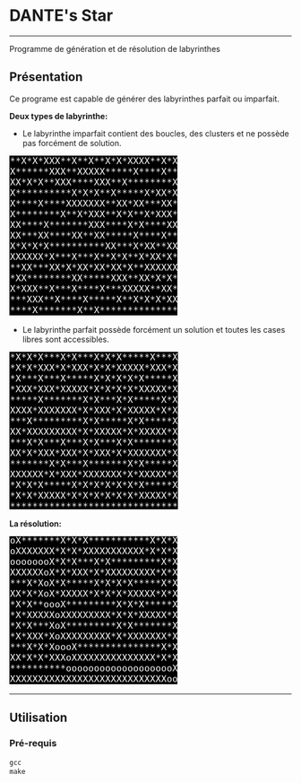 # DANTE's Star
-----------------------------------
Programme de génération et de résolution de labyrinthes

## Présentation

Ce programe est capable de générer des labyrinthes parfait ou imparfait.  
  
__Deux types de labyrinthe:__  
* Le labyrinthe imparfait contient des boucles, des clusters et ne possède pas forcément de solution.  
  

![alt text](imperfect.png)
  

* Le labyrinthe parfait possède forcément un solution et toutes les cases libres sont accessibles.  



![alt text](perfect.png)  
  

__La résolution:__  

![alt text](solved.png)  

-------------
## Utilisation

### Pré-requis  

```
gcc
make
```  
